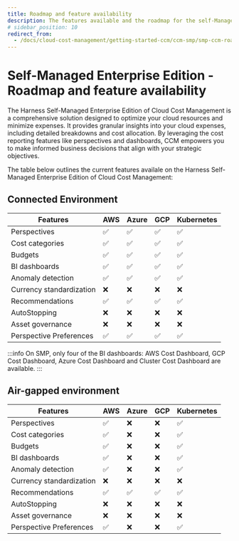 ```yaml
---
title: Roadmap and feature availability
description: The features available and the roadmap for the self-Managed Enterprise edition of Harness Cloud Cost Management.
# sidebar_position: 10
redirect_from:
  - /docs/cloud-cost-management/getting-started-ccm/ccm-smp/smp-ccm-roadmap
---
```



# Self-Managed Enterprise Edition - Roadmap and feature availability
The Harness Self-Managed Enterprise Edition of Cloud Cost Management is a comprehensive solution designed to optimize your cloud resources and minimize expenses. It provides granular insights into your cloud expenses, including detailed breakdowns and cost allocation. By leveraging the cost reporting features like perspectives and dashboards, CCM empowers you to make informed business decisions that align with your strategic objectives. 

The table below outlines the current features availale on the Harness Self-Managed Enterprise Edition of Cloud Cost Management:

## Connected Environment 

| **Features** | **AWS** | **Azure** | **GCP** | **Kubernetes** | 
| --- | --- | --- | --- | --- |
|Perspectives | ✅  | ✅ | ✅ | ✅ |
|Cost categories | ✅  | ✅ | ✅ | ✅ | 
|Budgets | ✅ | ✅ | ✅ | ✅ | ✅ |
|BI dashboards |✅ | ✅ | ✅ | ✅ | 
|Anomaly detection  | ✅ | ✅ | ✅ | ✅ |
|Currency standardization | ❌ | ❌ | ❌ | ❌ | 
|Recommendations |✅ | ✅ | ✅ | ✅ | 
|AutoStopping | ❌ | ❌ | ❌ | ❌ | 
|Asset governance | ❌ | ❌ | ❌ | ❌ | 
|Perspective Preferences| ✅ | ✅ | ✅ | ✅ |

:::info
On SMP, only four of the BI dashboards: AWS Cost Dashboard, GCP Cost Dashboard, Azure Cost Dashboard and Cluster Cost Dashboard are available. 
:::

## Air-gapped environment

| **Features** | **AWS** | **Azure** | **GCP** | **Kubernetes** | 
| --- | --- | --- | --- | --- |
|Perspectives | ✅  | ❌  | ❌  | ✅ |
|Cost categories | ✅  | ❌  | ❌  | ✅ | 
|Budgets | ✅ | ❌  | ❌  | ✅ | 
|BI dashboards |✅  | ❌  | ❌  | ✅ | 
|Anomaly detection  | ✅ | ❌  | ❌  | ✅ |
|Currency standardization | ❌ | ❌ | ❌ | ❌ | 
|Recommendations |✅ | ✅ | ✅ | ✅ | 
|AutoStopping | ❌ | ❌ | ❌ | ❌ | 
|Asset governance | ❌ | ❌ | ❌ | ❌ | 
|Perspective Preferences| ✅ | ❌  | ❌  | ✅ | 